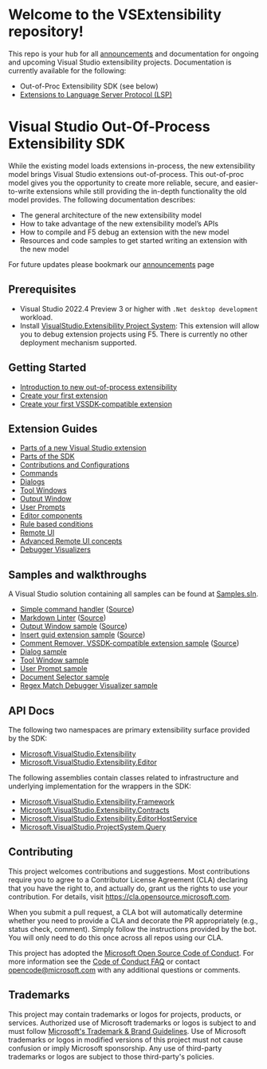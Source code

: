 # Welcome to the VSExtensibility repository!

This repo is your hub for all [announcements](docs/announcements.md) and documentation for ongoing and upcoming Visual Studio extensibility projects.  Documentation is currently available for the following:

* Out-of-Proc Extensibility SDK (see below)
* [Extensions to Language Server Protocol (LSP)](docs/lsp/lsp-extensions-specifications.md)

# Visual Studio Out-Of-Process Extensibility SDK

While the existing model loads extensions in-process, the new extensibility model brings Visual Studio extensions out-of-process. This out-of-proc model gives you the opportunity to create more reliable, secure, and easier-to-write extensions while still providing the in-depth functionality the old model provides. The following documentation describes:

* The general architecture of the new extensibility model
* How to take advantage of the new extensibility model’s APIs
* How to compile and F5 debug an extension with the new model
* Resources and code samples to get started writing an extension with the new model

For future updates please bookmark our [announcements](docs/announcements.md) page

## Prerequisites

* Visual Studio 2022.4 Preview 3 or higher with `.Net desktop development` workload.
* Install [VisualStudio.Extensibility Project System](https://marketplace.visualstudio.com/items?itemName=vsext.gladstone): This extension will allow you to debug extension projects using F5. There is currently no other deployment mechanism supported.

## Getting Started

* [Introduction to new out-of-process extensibility](docs/new-extensibility-model/getting-started/oop-extensibility-model-overview.md)
* [Create your first extension](docs/new-extensibility-model/getting-started/create-your-first-extension.md)
* [Create your first VSSDK-compatible extension](docs/new-extensibility-model/getting-started/in-proc-extensions.md)

## Extension Guides

* [Parts of a new Visual Studio extension](docs/new-extensibility-model/inside-the-sdk/extension-anatomy.md)
* [Parts of the SDK](docs/new-extensibility-model/inside-the-sdk/inside-the-sdk.md)
* [Contributions and Configurations](docs/new-extensibility-model/inside-the-sdk/contributions-and-configurations.md)
* [Commands](docs/new-extensibility-model/extension-guides/command/command.md)
* [Dialogs](docs/new-extensibility-model/extension-guides/dialog/dialog.md)
* [Tool Windows](docs/new-extensibility-model/extension-guides/toolWindow/toolWindow.md)
* [Output Window](docs/new-extensibility-model/extension-guides/outputWindow/outputWindow.md)
* [User Prompts](docs/new-extensibility-model/extension-guides/userPrompts/userPrompts.md)
* [Editor components](docs/new-extensibility-model/extension-guides/editor/editor.md)
* [Rule based conditions](docs/new-extensibility-model/inside-the-sdk/activation-constraints.md)
* [Remote UI](docs/new-extensibility-model/inside-the-sdk/remote-ui.md)
* [Advanced Remote UI concepts](docs/new-extensibility-model/inside-the-sdk/advanced-remote-ui.md)
* [Debugger Visualizers](docs/new-extensibility-model/extension-guides/debuggerVisualizers/debuggerVisualizers.md)

## Samples and walkthroughs

A Visual Studio solution containing all samples can be found at [Samples.sln](./New_Extensibility_Model/Samples/Samples.sln).

* [Simple command handler](docs/new-extensibility-model/getting-started/create-your-first-extension.md) ([Source](./New_Extensibility_Model/Samples/SimpleRemoteCommandSample))
* [Markdown Linter](./New_Extensibility_Model/Samples/MarkdownLinter/README.md) ([Source](./New_Extensibility_Model/Samples/MarkdownLinter))
* [Output Window sample](./New_Extensibility_Model/Samples/OutputWindowSample/README.md) ([Source](./New_Extensibility_Model/Samples/OutputWindowSample))
* [Insert guid extension sample](./New_Extensibility_Model/Samples/InsertGuid/README.md) ([Source](./New_Extensibility_Model/Samples/InsertGuid))
* [Comment Remover, VSSDK-compatible extension sample](./New_Extensibility_Model/Samples/CommentRemover/README.md) ([Source](./New_Extensibility_Model/Samples/CommentRemover))
* [Dialog sample](./New_Extensibility_Model/Samples/DialogSample/)
* [Tool Window sample](./New_Extensibility_Model/Samples/ToolWindowSample/)
* [User Prompt sample](./New_Extensibility_Model/Samples/UserPromptSample/)
* [Document Selector sample](./New_Extensibility_Model/Samples/DocumentSelectorSample/)
* [Regex Match Debugger Visualizer sample](./New_Extensibility_Model/Samples/RegexMatchDebugVisualizer/)

## API Docs

The following two namespaces are primary extensibility surface provided by the SDK:

* [Microsoft.VisualStudio.Extensibility](docs/new-extensibility-model/api/Microsoft.VisualStudio.Extensibility.md)
* [Microsoft.VisualStudio.Extensibility.Editor](docs/new-extensibility-model/api/Microsoft.VisualStudio.Extensibility.Editor.md)

The following assemblies contain classes related to infrastructure and underlying implementation for the wrappers in the SDK:

* [Microsoft.VisualStudio.Extensibility.Framework](docs/new-extensibility-model/api/Microsoft.VisualStudio.Extensibility.Framework.md)
* [Microsoft.VisualStudio.Extensibility.Contracts](docs/new-extensibility-model/api/Microsoft.VisualStudio.Extensibility.Contracts.md)
* [Microsoft.VisualStudio.Extensibility.EditorHostService](docs/new-extensibility-model/api/Microsoft.VisualStudio.Extensibility.EditorHostService.md)
* [Microsoft.VisualStudio.ProjectSystem.Query](docs/new-extensibility-model/api/Microsoft.VisualStudio.ProjectSystem.Query.md)

## Contributing

This project welcomes contributions and suggestions.  Most contributions require you to agree to a Contributor License Agreement (CLA) declaring that you have the right to, and actually do, grant us the rights to use your contribution. For details, visit https://cla.opensource.microsoft.com.

When you submit a pull request, a CLA bot will automatically determine whether you need to provide a CLA and decorate the PR appropriately (e.g., status check, comment). Simply follow the instructions provided by the bot. You will only need to do this once across all repos using our CLA.

This project has adopted the [Microsoft Open Source Code of Conduct](https://opensource.microsoft.com/codeofconduct/).
For more information see the [Code of Conduct FAQ](https://opensource.microsoft.com/codeofconduct/faq/) or contact [opencode@microsoft.com](mailto:opencode@microsoft.com) with any additional questions or comments.

## Trademarks

This project may contain trademarks or logos for projects, products, or services. Authorized use of Microsoft trademarks or logos is subject to and must follow [Microsoft's Trademark & Brand Guidelines](https://www.microsoft.com/en-us/legal/intellectualproperty/trademarks/usage/general).
Use of Microsoft trademarks or logos in modified versions of this project must not cause confusion or imply Microsoft sponsorship.
Any use of third-party trademarks or logos are subject to those third-party's policies.
